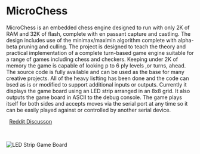 # MicroChess
MicroChess is an embedded chess engine designed to run with only 2K of RAM and 32K of flash, complete with en passant capture and castling. The design includes use of the minimax/maximin algorithm complete with alpha-beta pruning and culling. The project is designed to teach the theory and practical implementation of a complete turn-based game engine suitable for a range of games including chess and checkers. Keeping under 2K of memory the game is capable of looking p to 6 ply levels ,or turns, ahead. The source code is fully available and can be used as the base for many creative projects. All of the heavy lisfting has been done and the code can bsed as is or modified to support additional inputs or outputs. Currently it displays the game board using an LED strip arranged in an 8x8 grid. It also outputs the game board in ASCII to the debug console. The game plays itself for both sides and accepts moves via the serial port at any time so it can be easily played against or controlled by another serial device. 

&nbsp;
[Reddit Discusson](https://www.reddit.com/r/arduino/comments/11q4916/so_you_want_to_build_a_chess_engine/?utm_source=share&utm_medium=web2x&context=3)

&nbsp;

![LED Strip Game Board](MicroChessSmall.gif)

&nbsp;
